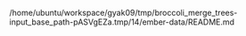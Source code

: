 /home/ubuntu/workspace/gyak09/tmp/broccoli_merge_trees-input_base_path-pASVgEZa.tmp/14/ember-data/README.md